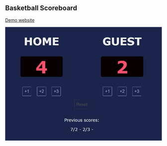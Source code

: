## Basketball Scoreboard

[Demo website](https://storied-starlight-c743c0.netlify.app/)





![image](screenshot.png)



